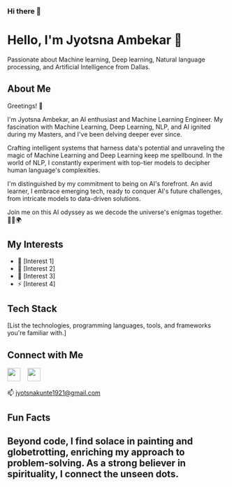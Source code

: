 ### Hi there 👋

<!--
**JyotsnaAmbekar/JyotsnaAmbekar** is a ✨ _special_ ✨ repository because its `README.md` (this file) appears on your GitHub profile.

Here are some ideas to get you started:

- 🔭 I’m currently working on ...
- 🌱 I’m currently learning ...
- 👯 I’m looking to collaborate on ...
- 🤔 I’m looking for help with ...
- 💬 Ask me about ...
- 📫 How to reach me: ...
- 😄 Pronouns: ...
- ⚡ Fun fact: ...
-->

# Hello, I'm Jyotsna Ambekar 👋

Passionate about Machine learning, Deep learning, Natural language processing, and Artificial Intelligence from Dallas.

## About Me

Greetings! 👋

I'm Jyotsna Ambekar, an AI enthusiast and Machine Learning Engineer. My fascination with Machine Learning, Deep Learning, NLP, and AI ignited during my Masters, and I've been delving deeper ever since.

Crafting intelligent systems that harness data's potential and unraveling the magic of Machine Learning and Deep Learning keep me spellbound. In the world of NLP, I constantly experiment with top-tier models to decipher human language's complexities.

I'm distinguished by my commitment to being on AI's forefront. An avid learner, I embrace emerging tech, ready to conquer AI's future challenges, from intricate models to data-driven solutions.

Join me on this AI odyssey as we decode the universe's enigmas together. 🚀🎨🌍

## My Interests

- 🚀 [Interest 1]
- 🌱 [Interest 2]
- 🎨 [Interest 3]
- ⚡ [Interest 4]

## Tech Stack

[List the technologies, programming languages, tools, and frameworks you're familiar with.]


## Connect with Me

[<img src="linkedin_logo_url" width="30" height="30">](https://www.linkedin.com/in/JyotsnaAmbekar) &nbsp;&nbsp;
[<img src="gmail_logo_url" width="30" height="30">](mailto:jyotsnakunte1921@gmail.com) &nbsp;&nbsp;

📫 jyotsnakunte1921@gmail.com

## Fun Facts

Beyond code, I find solace in painting and globetrotting, enriching my approach to problem-solving. As a strong believer in spirituality, I connect the unseen dots.
---

